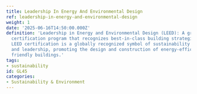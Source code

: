 ```yaml
---
title: Leadership In Energy And Environmental Design
ref: leadership-in-energy-and-environmental-design
weight: 1
date: '2025-06-16T14:50:00.000Z'
definition: 'Leadership in Energy and Environmental Design (LEED): A green building
  certification program that recognizes best-in-class building strategies and practices.
  LEED certification is a globally recognized symbol of sustainability achievement
  and leadership, promoting the design and construction of energy-efficient, environmentally
  friendly buildings.'
tags:
- sustainability
id: GL45
categories:
- Sustainability & Environment
---
```


